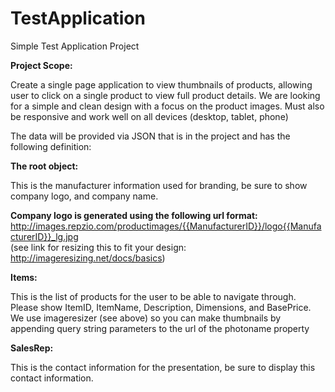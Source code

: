 # TestApplication
Simple Test Application Project

**Project Scope:**

Create a single page application to view thumbnails of products, allowing user to click on a single product to view full product details. We are looking for a simple and clean design with a focus on the product images.  Must also be responsive and work well on all devices (desktop, tablet, phone)

The data will be provided via JSON that is in the project and has the following definition:

**The root object:**

This is the manufacturer information used for branding, be sure to show company logo, and company name.  

**Company logo is generated using the following url format:** 
http://images.repzio.com/productimages/{{ManufacturerID}}/logo{{ManufacturerID}}_lg.jpg  
(see link for resizing this to fit your design: http://imageresizing.net/docs/basics)

**Items:**

This is the list of products for the user to be able to navigate through.  Please show ItemID, ItemName, Description, Dimensions, and BasePrice.  We use imageresizer (see above) so you can make thumbnails by appending query string parameters to the url of the photoname property

**SalesRep:** 

This is the contact information for the presentation, be sure to display this contact information.

